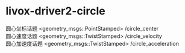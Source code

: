 # livox-driver2-circle
圆心坐标话题 <geometry_msgs::PointStamped> /circle_center  
圆心速度话题 <geometry_msgs::TwistStamped> /circle_velocity  
圆心加速度话题 <geometry_msgs::TwistStamped> /circle_acceleration  
